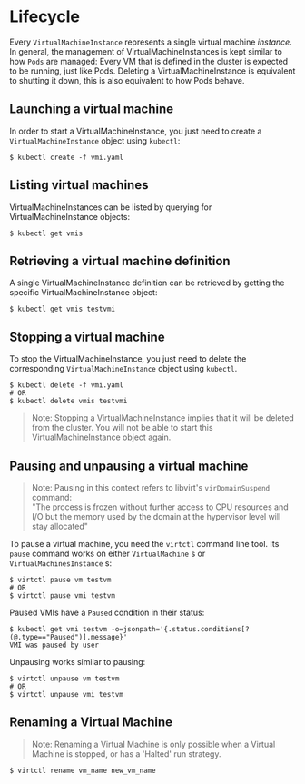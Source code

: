 # Lifecycle

Every `VirtualMachineInstance` represents a single virtual machine
*instance*. In general, the management of VirtualMachineInstances is
kept similar to how `Pods` are managed: Every VM that is defined in the
cluster is expected to be running, just like Pods. Deleting a
VirtualMachineInstance is equivalent to shutting it down, this is also
equivalent to how Pods behave.


## Launching a virtual machine

In order to start a VirtualMachineInstance, you just need to create a
`VirtualMachineInstance` object using `kubectl`:

    $ kubectl create -f vmi.yaml


## Listing virtual machines

VirtualMachineInstances can be listed by querying for
VirtualMachineInstance objects:

    $ kubectl get vmis


## Retrieving a virtual machine definition

A single VirtualMachineInstance definition can be retrieved by getting
the specific VirtualMachineInstance object:

    $ kubectl get vmis testvmi


## Stopping a virtual machine

To stop the VirtualMachineInstance, you just need to delete the
corresponding `VirtualMachineInstance` object using `kubectl`.

    $ kubectl delete -f vmi.yaml
    # OR
    $ kubectl delete vmis testvmi

> Note: Stopping a VirtualMachineInstance implies that it will be
> deleted from the cluster. You will not be able to start this
> VirtualMachineInstance object again.


## Pausing and unpausing a virtual machine

> Note: Pausing in this context refers to libvirt's `virDomainSuspend` command:  
> "The process is frozen without further access to CPU resources and I/O but the memory used by the domain at the hypervisor level will stay allocated"

To pause a virtual machine, you need the `virtctl` command line tool. Its `pause` command works on either `VirtualMachine` s
or `VirtualMachinesInstance` s:

    $ virtctl pause vm testvm
    # OR
    $ virtctl pause vmi testvm

Paused VMIs have a `Paused` condition in their status:

    $ kubectl get vmi testvm -o=jsonpath='{.status.conditions[?(@.type=="Paused")].message}'
    VMI was paused by user

Unpausing works similar to pausing:

    $ virtctl unpause vm testvm
    # OR
    $ virtctl unpause vmi testvm


## Renaming a Virtual Machine

> Note: Renaming a Virtual Machine is only possible when a Virtual Machine
> is stopped, or has a 'Halted' run strategy.

    $ virtctl rename vm_name new_vm_name
